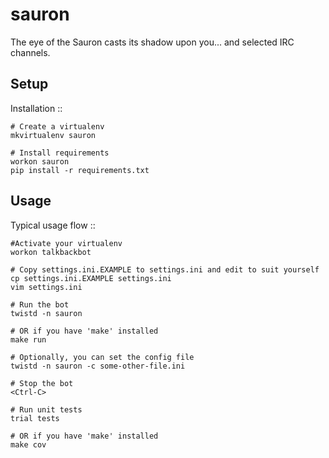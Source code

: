 sauron
======

The eye of the Sauron casts its shadow upon you... and selected IRC channels.


Setup
------------

Installation
::

    # Create a virtualenv
    mkvirtualenv sauron

    # Install requirements
    workon sauron
    pip install -r requirements.txt

Usage
-----

Typical usage flow
::

    #Activate your virtualenv
    workon talkbackbot

    # Copy settings.ini.EXAMPLE to settings.ini and edit to suit yourself
    cp settings.ini.EXAMPLE settings.ini
    vim settings.ini
    
    # Run the bot
    twistd -n sauron
    
    # OR if you have 'make' installed
    make run
    
    # Optionally, you can set the config file
    twistd -n sauron -c some-other-file.ini
    
    # Stop the bot
    <Ctrl-C>
    
    # Run unit tests
    trial tests
    
    # OR if you have 'make' installed
    make cov

